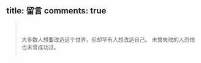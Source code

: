 title: 留言
comments: true
---
<blockquote class="blockquote-center"><br><br>
大多数人想要改造这个世界，但却罕有人想改造自己。
未曾失败的人恐怕也未曾成功过。                                              
<br><br></blockquote>
